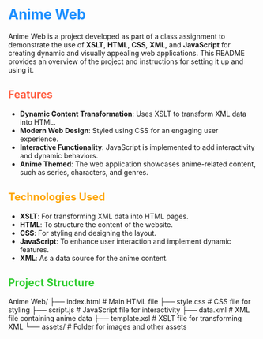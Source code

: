 # <span style="color:#1e90ff;">Anime Web</span>

Anime Web is a project developed as part of a class assignment to demonstrate the use of **XSLT**, **HTML**, **CSS**, **XML**, and **JavaScript** for creating dynamic and visually appealing web applications. This README provides an overview of the project and instructions for setting it up and using it.

## <span style="color:#ff6347;">Features</span>

- **Dynamic Content Transformation**: Uses XSLT to transform XML data into HTML.
- **Modern Web Design**: Styled using CSS for an engaging user experience.
- **Interactive Functionality**: JavaScript is implemented to add interactivity and dynamic behaviors.
- **Anime Themed**: The web application showcases anime-related content, such as series, characters, and genres.

## <span style="color:#ffa500;">Technologies Used</span>

- **XSLT**: For transforming XML data into HTML pages.
- **HTML**: To structure the content of the website.
- **CSS**: For styling and designing the layout.
- **JavaScript**: To enhance user interaction and implement dynamic features.
- **XML**: As a data source for the anime content.

## <span style="color:#32cd32;">Project Structure</span>
Anime Web/
├── index.html  # Main HTML file
├── style.css   # CSS file for styling
├── script.js   # JavaScript file for interactivity
├── data.xml    # XML file containing anime data
├── template.xsl # XSLT file for transforming XML
└── assets/     # Folder for images and other assets
